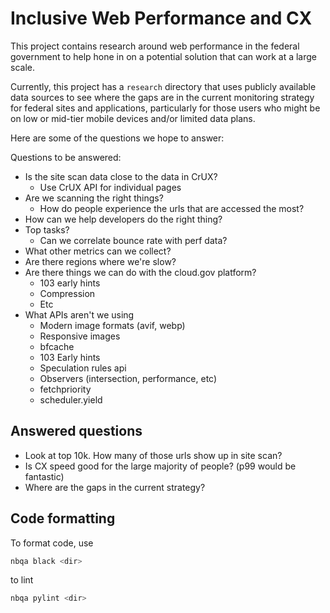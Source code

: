 # Inclusive Web Performance and CX

This project contains research around web performance in the federal government to help hone in on a potential solution that can work at a large scale.

Currently, this project has a `research` directory that uses publicly available data sources to see where the gaps are in the current monitoring strategy for federal sites and applications, particularly for those users who might be on low or mid-tier mobile devices and/or limited data plans.

Here are some of the questions we hope to answer:

Questions to be answered:

- Is the site scan data close to the data in CrUX?
    - Use CrUX API for individual pages
- Are we scanning the right things?
  - How do people experience the urls that are accessed the most?
- How can we help developers do the right thing?
- Top tasks?
  - Can we correlate bounce rate with perf data?
- What other metrics can we collect?
- Are there regions where we're slow?
- Are there things we can do with the cloud.gov platform?
  - 103 early hints
  - Compression
  - Etc
- What APIs aren't we using
  - Modern image formats (avif, webp)
  - Responsive images
  - bfcache
  - 103 Early hints
  - Speculation rules api
  - Observers (intersection, performance, etc)
  - fetchpriority
  - scheduler.yield

## Answered questions

- Look at top 10k. How many of those urls show up in site scan?
- Is CX speed good for the large majority of people? (p99 would be fantastic)
- Where are the gaps in the current strategy?

## Code formatting
To format code, use 

```bash
nbqa black <dir>
```

to lint
```bash
nbqa pylint <dir>
```
